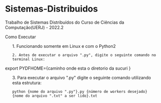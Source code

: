 # Sistemas-Distribuidos

Trabalho de Sistemas Distribuídos do Curso de Ciências da Computação(UERJ) - 2022.2

Como Executar

<ol>
    1. Funcionando somente em Linux e com o Python2</li>
    
    2. Antes de executar o arquivo ".py", digite o seguinte comando no terminal Linux:
</ol>
    export PYDFHOME={caminho onde esta o diretorio da sucuri }
<ol>
    3. Para executar o arquivo ".py" digite o seguinte comando utilizando esta estrutura:</li>

    python {nome do arquivo ".py"}.py {número de workers desejado} {nome do arquivo ".txt" a ser lido}.txt
</ol>
